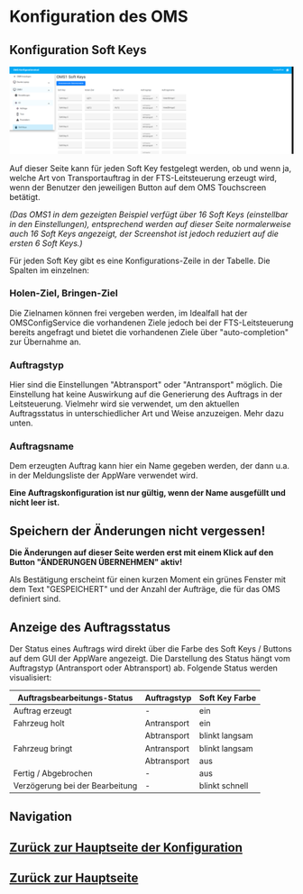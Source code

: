 # Konfiguration des OMS
## Konfiguration Soft Keys

![Aufträge](./softkeys.PNG?raw=true "Aufträge für Soft Keys konfigurieren")

Auf dieser Seite kann für jeden Soft Key festgelegt werden, ob und wenn ja, welche Art von Transportauftrag in der FTS-Leitsteuerung erzeugt wird, wenn der Benutzer den jeweiligen Button auf dem OMS Touchscreen betätigt. 

*(Das OMS1 in dem gezeigten Beispiel verfügt über 16 Soft Keys (einstellbar in den Einstellungen), entsprechend werden auf dieser Seite normalerweise auch 16 Soft Keys angezeigt, der Screenshot ist jedoch reduziert auf die ersten 6 Soft Keys.)*

Für jeden Soft Key gibt es eine Konfigurations-Zeile in der Tabelle. Die Spalten im einzelnen:

### Holen-Ziel, Bringen-Ziel

Die Zielnamen können frei vergeben werden, im Idealfall hat der OMSConfigService die vorhandenen Ziele jedoch bei der FTS-Leitsteuerung bereits angefragt und bietet die vorhandenen Ziele über "auto-completion" zur Übernahme an.

### Auftragstyp
Hier sind die Einstellungen "Abtransport" oder "Antransport" möglich. Die Einstellung hat keine Auswirkung auf die Generierung des Auftrags in der Leitsteuerung. Vielmehr wird sie verwendet, um den aktuellen Auftragsstatus in unterschiedlicher Art und Weise anzuzeigen. Mehr dazu unten.

### Auftragsname
Dem erzeugten Auftrag kann hier ein Name gegeben werden, der dann u.a. in der Meldungsliste der AppWare verwendet wird. 

**Eine Auftragskonfiguration ist nur gültig, wenn der Name ausgefüllt und nicht leer ist.**

## Speichern der Änderungen nicht vergessen!

**Die Änderungen auf dieser Seite werden erst mit einem Klick auf den Button "ÄNDERUNGEN ÜBERNEHMEN" aktiv!**

Als Bestätigung erscheint für einen kurzen Moment ein grünes Fenster mit dem Text "GESPEICHERT" und der Anzahl der Aufträge, die für das OMS definiert sind.

## Anzeige des Auftragsstatus
Der Status eines Auftrags wird direkt über die Farbe des Soft Keys / Buttons auf dem GUI der AppWare angezeigt.
Die Darstellung des Status hängt vom Auftragstyp (Antransport oder Abtransport) ab. Folgende Status werden visualisiert:

| Auftragsbearbeitungs-Status      | Auftragstyp     | Soft Key Farbe |
| -------------------------------- | --------------- | -------------- |
| Auftrag erzeugt                  | -               | ein            |
| Fahrzeug holt                    | Antransport     | ein            |
|                                  | Abtransport     | blinkt langsam |
| Fahrzeug bringt                  | Antransport     | blinkt langsam |
|                                  | Abtransport     | aus            |
| Fertig / Abgebrochen             | -               | aus            |
| Verzögerung bei der Bearbeitung  | -               | blinkt schnell |



## Navigation
## [Zurück zur Hauptseite der Konfiguration](./configuration_main.md)
## [Zurück zur Hauptseite](../README.md)